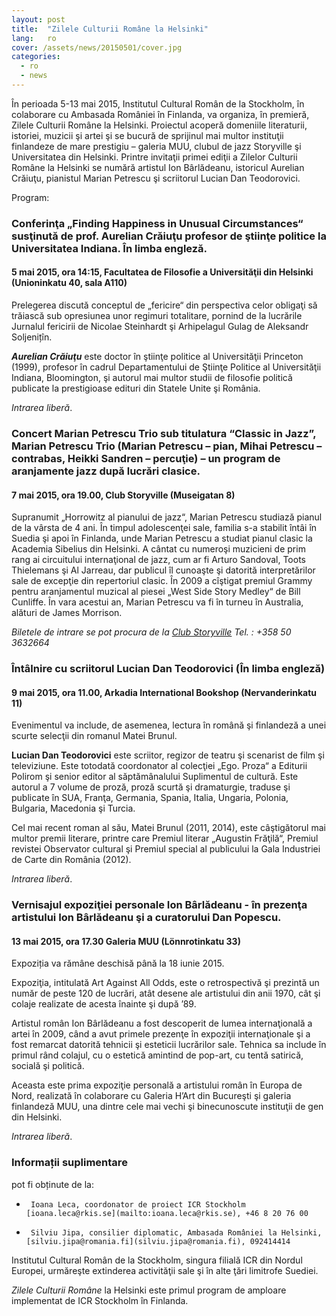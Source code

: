 ```yaml
---
layout: post
title:  "Zilele Culturii Române la Helsinki"
lang:   ro
cover: /assets/news/20150501/cover.jpg
categories:
  - ro
  - news
---
```

 
În perioada 5-13 mai 2015, Institutul Cultural Român de la Stockholm, în colaborare cu Ambasada României în Finlanda, va organiza, în premieră, Zilele Culturii Române la Helsinki. Proiectul acoperă domeniile literaturii, istoriei, muzicii şi artei şi se bucură de sprijinul mai multor instituţii finlandeze de mare prestigiu – galeria MUU, clubul de jazz Storyville şi Universitatea din Helsinki. Printre invitaţii primei ediţii a Zilelor Culturii Române la Helsinki se numără artistul Ion Bârlădeanu, istoricul Aurelian Crăiuţu, pianistul Marian Petrescu şi scriitorul Lucian Dan Teodorovici. 
 
Program:

### Conferinţa „Finding Happiness in Unusual Circumstances“ susţinută de prof. Aurelian Crăiuţu profesor de ştiinţe politice la Universitatea Indiana. În limba engleză.

#### 5 mai 2015, ora 14:15, Facultatea de Filosofie a Universităţii din Helsinki (Unioninkatu 40, sala A110)

Prelegerea discută conceptul de „fericire“ din perspectiva celor obligaţi să trăiască sub opresiunea unor regimuri totalitare, pornind de la lucrările Jurnalul fericirii de Nicolae Steinhardt şi Arhipelagul Gulag de Aleksandr Soljenițîn.

___Aurelian Crăiuţu___ este doctor în ştiinţe politice al Universităţii Princeton (1999), profesor în cadrul Departamentului de Ştiinţe Politice al Universităţii Indiana, Bloomington, şi autorul mai multor studii de filosofie politică publicate la prestigioase edituri din Statele Unite şi România.

_Intrarea liberă_.

### Concert Marian Petrescu Trio sub titulatura “Classic in Jazz”, Marian Petrescu Trio (Marian Petrescu – pian, Mihai Petrescu – contrabas, Heikki Sandren – percuţie) – un program de aranjamente jazz după lucrări clasice. 

#### 7 mai 2015, ora 19.00, Club Storyville (Museigatan 8)

Supranumit „Horrowitz al pianului de jazz“, Marian Petrescu studiază pianul de la vârsta de 4 ani. În timpul adolescenţei sale, familia s-a stabilit întâi în Suedia şi apoi în Finlanda, unde Marian Petrescu a studiat pianul clasic la Academia Sibelius din Helsinki. A cântat cu numeroşi muzicieni de prim rang ai circuitului internaţional de jazz, cum ar fi Arturo Sandoval, Toots Thielemans şi Al Jarreau, dar publicul îl cunoaşte şi datorită interpretărilor sale de excepţie din repertoriul clasic. În 2009 a cîştigat premiul Grammy pentru aranjamentul muzical al piesei „West Side Story Medley“ de Bill Cunliffe. În vara acestui an, Marian Petrescu va fi în turneu în Australia, alături de James Morrison.

_Biletele de intrare se pot procura de la [Club Storyville](http://storyville.fi/eng) Tel. : +358 50 3632664_

### Întâlnire cu scriitorul Lucian Dan Teodorovici (În limba engleză) 

#### 9 mai 2015, ora 11.00, Arkadia International Bookshop (Nervanderinkatu 11)

Evenimentul va include, de asemenea, lectura în română şi finlandeză a unei scurte selecţii din romanul Matei Brunul.

__Lucian Dan Teodorovici__ este scriitor, regizor de teatru şi scenarist de film şi televiziune. Este totodată coordonator al colecţiei „Ego. Proza“ a Editurii Polirom şi senior editor al săptămânalului Suplimentul de cultură. Este autorul a 7 volume de proză, proză scurtă şi dramaturgie, traduse şi publicate în SUA, Franţa, Germania, Spania, Italia, Ungaria, Polonia, Bulgaria, Macedonia şi Turcia.

Cel mai recent roman al său, Matei Brunul (2011, 2014), este câştigătorul mai multor premii literare, printre care Premiul literar „Augustin Frăţilă“, Premiul revistei Observator cultural şi Premiul special al publicului la Gala Industriei de Carte din România (2012). 

_Intrarea liberă_.

 
### Vernisajul expoziţiei personale Ion Bârlădeanu - în prezenţa artistului Ion Bârlădeanu şi a curatorului Dan Popescu. 

#### 13 mai 2015, ora 17.30 Galeria MUU (Lönnrotinkatu 33)

Expoziția va rămâne deschisă până la 18 iunie 2015.

Expoziţia, intitulată Art Against All Odds, este o retrospectivă şi prezintă un număr de peste 120 de lucrări, atât desene ale artistului din anii 1970, cât şi colaje realizate de acesta înainte şi după ’89. 

Artistul român Ion Bârlădeanu a fost descoperit de lumea internaţională a artei în 2009, când a avut primele prezenţe în expoziţii internaţionale şi a fost remarcat datorită tehnicii şi esteticii lucrărilor sale. Tehnica sa include în primul rând colajul, cu o estetică amintind de pop-art, cu tentă satirică, socială şi politică. 

Aceasta este prima expoziţie personală a artistului român în Europa de Nord, realizată în colaborare cu Galeria H’Art din Bucureşti şi galeria finlandeză MUU, una dintre cele mai vechi şi binecunoscute instituţii de gen din Helsinki.

_Intrarea liberă_.
 
### Informații suplimentare

pot fi obținute de la:

-      Ioana Leca, coordonator de proiect ICR Stockholm [ioana.leca@rkis.se](mailto:ioana.leca@rkis.se), +46 8 20 76 00
-      Silviu Jipa, consilier diplomatic, Ambasada României la Helsinki, [silviu.jipa@romania.fi](silviu.jipa@romania.fi), 092414414
 
 
Institutul Cultural Român de la Stockholm, singura filială ICR din Nordul Europei, urmăreşte extinderea activităţii sale şi în alte ţări limitrofe Suediei.

_Zilele Culturii Române_ la Helsinki este primul program de amploare implementat de ICR Stockholm în Finlanda.

